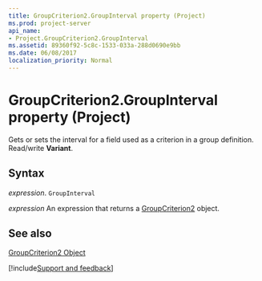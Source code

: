 ```yaml
---
title: GroupCriterion2.GroupInterval property (Project)
ms.prod: project-server
api_name:
- Project.GroupCriterion2.GroupInterval
ms.assetid: 89360f92-5c8c-1533-033a-288d0690e9bb
ms.date: 06/08/2017
localization_priority: Normal
---
```



# GroupCriterion2.GroupInterval property (Project)

Gets or sets the interval for a field used as a criterion in a group definition. Read/write  **Variant**.


## Syntax

_expression_. `GroupInterval`

 _expression_ An expression that returns a [GroupCriterion2](./Project.GroupCriterion2.md) object.


## See also


[GroupCriterion2 Object](Project.GroupCriterion2.md)

[!include[Support and feedback](~/includes/feedback-boilerplate.md)]